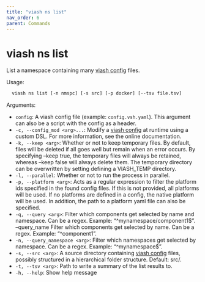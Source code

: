 ```yaml
---
title: "viash ns list"
nav_order: 6
parent: Commands
---
```


# viash ns list

List a namespace containing many [viash config](/config) files.

Usage:

``` bash
  viash ns list [-n nmspc] [-s src] [-p docker] [--tsv file.tsv]
```

Arguments:

  - `config`: A viash config file (example: `config.vsh.yaml`). This
    argument can also be a script with the config as a header.
  - `-c, --config_mod <arg>...`: Modify a [viash config](/config) at
    runtime using a custom DSL. For more information, see the online
    documentation.
  - `-k, --keep <arg>`: Whether or not to keep temporary files. By
    default, files will be deleted if all goes well but remain when an
    error occurs. By specifying –keep true, the temporary files will
    always be retained, whereas –keep false will always delete them. The
    temporary directory can be overwritten by setting defining a
    VIASH\_TEMP directory.
  - `-l, --parallel`: Whether or not to run the process in parallel.
  - `-p, --platform <arg>`: Acts as a regular expression to filter the
    platform ids specified in the found config files. If this is not
    provided, all platforms will be used. If no platforms are defined in
    a config, the native platform will be used. In addition, the path to
    a platform yaml file can also be specified.
  - `-q, --query <arg>`: Filter which components get selected by name
    and namespace. Can be a regex. Example: “^mynamespace/component1$”.
    –query\_name <arg> Filter which components get selected by name.
    Can be a regex. Example: “^component1”.
  - `-n, --query_namespace <arg>`: Filter which namespaces get selected
    by namespace. Can be a regex. Example: “^mynamespace$”.
  - `-s, --src <arg>`: A source directory containing [viash
    config](/config) files, possibly structured in a hierarchical folder
    structure. Default: src/.
  - `-t, --tsv <arg>`: Path to write a summary of the list results to.
  - `-h, --help`: Show help message
